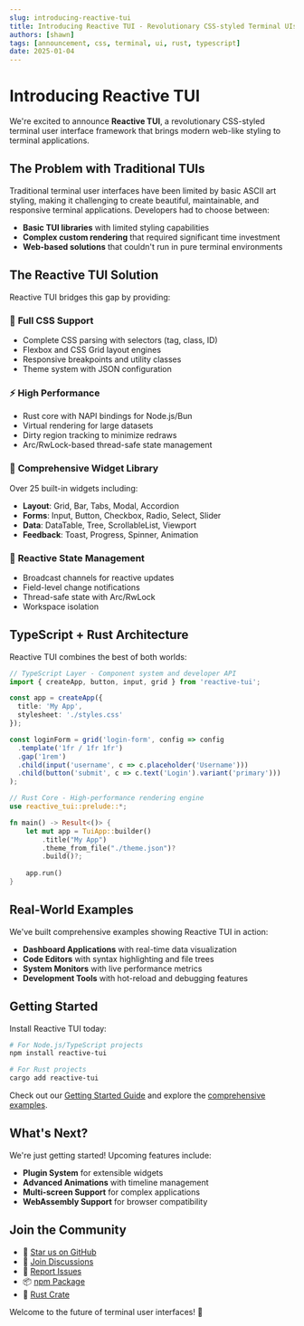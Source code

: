 ```yaml
---
slug: introducing-reactive-tui
title: Introducing Reactive TUI - Revolutionary CSS-styled Terminal UIs
authors: [shawn]
tags: [announcement, css, terminal, ui, rust, typescript]
date: 2025-01-04
---
```


# Introducing Reactive TUI

We're excited to announce **Reactive TUI**, a revolutionary CSS-styled terminal user interface framework that brings modern web-like styling to terminal applications.

<!-- truncate -->

## The Problem with Traditional TUIs

Traditional terminal user interfaces have been limited by basic ASCII art styling, making it challenging to create beautiful, maintainable, and responsive terminal applications. Developers had to choose between:

- **Basic TUI libraries** with limited styling capabilities
- **Complex custom rendering** that required significant time investment
- **Web-based solutions** that couldn't run in pure terminal environments

## The Reactive TUI Solution

Reactive TUI bridges this gap by providing:

### 🎨 **Full CSS Support**
- Complete CSS parsing with selectors (tag, class, ID)
- Flexbox and CSS Grid layout engines
- Responsive breakpoints and utility classes
- Theme system with JSON configuration

### ⚡ **High Performance**
- Rust core with NAPI bindings for Node.js/Bun
- Virtual rendering for large datasets
- Dirty region tracking to minimize redraws
- Arc/RwLock-based thread-safe state management

### 🧩 **Comprehensive Widget Library**
Over 25 built-in widgets including:
- **Layout**: Grid, Bar, Tabs, Modal, Accordion
- **Forms**: Input, Button, Checkbox, Radio, Select, Slider
- **Data**: DataTable, Tree, ScrollableList, Viewport
- **Feedback**: Toast, Progress, Spinner, Animation

### 🔄 **Reactive State Management**
- Broadcast channels for reactive updates
- Field-level change notifications
- Thread-safe state with Arc/RwLock
- Workspace isolation

## TypeScript + Rust Architecture

Reactive TUI combines the best of both worlds:

```typescript
// TypeScript Layer - Component system and developer API
import { createApp, button, input, grid } from 'reactive-tui';

const app = createApp({
  title: 'My App',
  stylesheet: './styles.css'
});

const loginForm = grid('login-form', config => config
  .template('1fr / 1fr 1fr')
  .gap('1rem')
  .child(input('username', c => c.placeholder('Username')))
  .child(button('submit', c => c.text('Login').variant('primary')))
);
```

```rust
// Rust Core - High-performance rendering engine
use reactive_tui::prelude::*;

fn main() -> Result<()> {
    let mut app = TuiApp::builder()
        .title("My App")
        .theme_from_file("./theme.json")?
        .build()?;
    
    app.run()
}
```

## Real-World Examples

We've built comprehensive examples showing Reactive TUI in action:

- **Dashboard Applications** with real-time data visualization
- **Code Editors** with syntax highlighting and file trees  
- **System Monitors** with live performance metrics
- **Development Tools** with hot-reload and debugging features

## Getting Started

Install Reactive TUI today:

```bash
# For Node.js/TypeScript projects
npm install reactive-tui

# For Rust projects  
cargo add reactive-tui
```

Check out our [Getting Started Guide](/docs/intro) and explore the [comprehensive examples](https://github.com/entrepeneur4lyf/reactive-tui/tree/main/examples).

## What's Next?

We're just getting started! Upcoming features include:

- **Plugin System** for extensible widgets
- **Advanced Animations** with timeline management  
- **Multi-screen Support** for complex applications
- **WebAssembly Support** for browser compatibility

## Join the Community

- 🌟 [Star us on GitHub](https://github.com/entrepeneur4lyf/reactive-tui)
- 💬 [Join Discussions](https://github.com/entrepeneur4lyf/reactive-tui/discussions)
- 🐛 [Report Issues](https://github.com/entrepeneur4lyf/reactive-tui/issues)
- 📦 [npm Package](https://www.npmjs.com/package/reactive-tui)
- 🦀 [Rust Crate](https://crates.io/crates/reactive-tui)

Welcome to the future of terminal user interfaces! 🚀